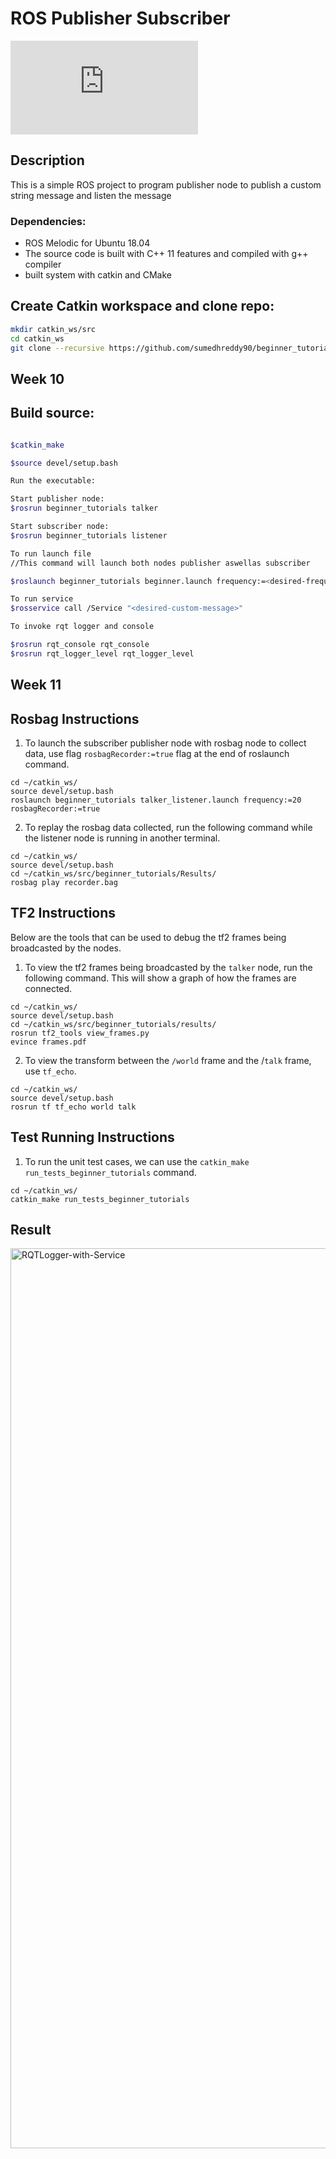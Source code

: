 # ROS Publisher Subscriber
[![GitHub license](https://badgen.net/github/license/Naereen/Strapdown.js)](LICENSE.md)

## Description
This is a simple ROS project to program publisher node to publish a custom string message and listen the message

### Dependencies:

- ROS Melodic for Ubuntu 18.04
- The source code is built with C++ 11 features and compiled with g++ compiler
- built system with catkin and CMake

## Create Catkin workspace and clone repo:
```bash
mkdir catkin_ws/src
cd catkin_ws
git clone --recursive https://github.com/sumedhreddy90/beginner_tutorials.git
```
## Week 10
## Build source:

```bash

$catkin_make

$source devel/setup.bash

Run the executable:

Start publisher node:
$rosrun beginner_tutorials talker

Start subscriber node:
$rosrun beginner_tutorials listener

To run launch file
//This command will launch both nodes publisher aswellas subscriber

$roslaunch beginner_tutorials beginner.launch frequency:=<desired-frequency>

To run service
$rosservice call /Service "<desired-custom-message>"

To invoke rqt logger and console 

$rosrun rqt_console rqt_console
$rosrun rqt_logger_level rqt_logger_level
```
## Week 11 

## Rosbag Instructions

1) To launch the subscriber publisher node with rosbag node to collect data, use flag `rosbagRecorder:=true` flag at the end of roslaunch command.
```
cd ~/catkin_ws/
source devel/setup.bash
roslaunch beginner_tutorials talker_listener.launch frequency:=20 rosbagRecorder:=true
```
2) To replay the rosbag data collected, run the following command while the listener node is running in another terminal.
```
cd ~/catkin_ws/
source devel/setup.bash
cd ~/catkin_ws/src/beginner_tutorials/Results/
rosbag play recorder.bag 
```

## TF2 Instructions

Below are the tools that can be used to debug the tf2 frames being broadcasted by the nodes.

1) To view the tf2 frames being broadcasted by the `talker` node, run the following command. This will show a graph of how the frames are connected.
```
cd ~/catkin_ws/
source devel/setup.bash
cd ~/catkin_ws/src/beginner_tutorials/results/
rosrun tf2_tools view_frames.py
evince frames.pdf
```

2) To view the transform between the `/world` frame and the /`talk` frame, use `tf_echo`.
```
cd ~/catkin_ws/
source devel/setup.bash
rosrun tf tf_echo world talk
```

## Test Running Instructions

1) To run the unit test cases, we can use the `catkin_make run_tests_beginner_tutorials` command.
```
cd ~/catkin_ws/
catkin_make run_tests_beginner_tutorials
``` 
## Result

<img width="1440" alt="RQTLogger-with-Service" src="https://user-images.githubusercontent.com/24978535/140796334-8a016ead-0be9-4a0d-863e-1047d12c6e57.png">
